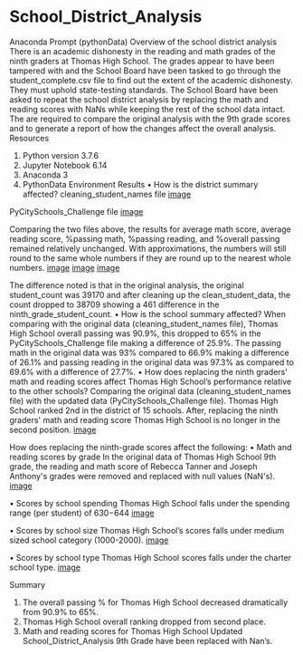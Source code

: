 # School_District_Analysis
Anaconda Prompt (pythonData) 
Overview of the school district analysis
There is an academic dishonesty in the reading and math grades of the ninth graders at Thomas High School. The grades appear to have been tampered with and the School Board have been tasked to go through the student_complete.csv file to find out the extent of the academic dishonesty.  They must uphold state-testing standards. 
The School Board have been asked to repeat the school district analysis by replacing the math and reading scores with NaNs while keeping the rest of the school data intact. The are required to compare the original analysis with the 9th grade scores and to generate a report of how the changes affect the overall analysis.
Resources
1.	Python version 3.7.6
2.	Jupyter Notebook 6.14
3.	Anaconda 3
4.	PythonData Environment
Results
•	How is the district summary affected?
cleaning_student_names file
[image](https://user-images.githubusercontent.com/96086671/164510114-7d2d992f-186f-4644-b9f5-b30be11fa0e4.png)

PyCitySchools_Challenge file
[image](https://user-images.githubusercontent.com/96086671/164510234-57f490f6-c14e-4162-894d-9346b4c02c79.png)

Comparing the two files above, the results for average math score, average reading score, %passing math, %passing reading, and %overall passing remained relatively unchanged. With approximations, the numbers will still round to the same whole numbers if they are round up to the nearest whole numbers.
[image](https://user-images.githubusercontent.com/96086671/164510482-740438bd-c312-48d8-86a0-643311719157.png)
[image](https://user-images.githubusercontent.com/96086671/164510652-395ca84f-69ed-4e0e-9730-ea8e0e01049c.png)
[image](https://user-images.githubusercontent.com/96086671/164510798-0e12554e-6783-40df-b219-6fe8b97a7bcd.png)

The difference noted is that in the original analysis, the original student_count was 39170 and after cleaning up the clean_student_data, the count dropped to 38709 showing a 461 difference in the ninth_grade_student_count. 
•	How is the school summary affected?
When comparing with the original data (cleaning_student_names file), Thomas High School overall passing was 90.9%, this dropped to 65% in the PyCitySchools_Challenge file making a difference of 25.9%. The passing math in the original data was 93% compared to 66.9% making a difference of 26.1% and passing reading in the original data was 97.3% as compared to 69.6% with a difference of 27.7%.
•	How does replacing the ninth graders’ math and reading scores affect Thomas High School’s performance relative to the other schools?
Comparing the original data (cleaning_student_names file) with the updated data (PyCitySchools_Challenge file). Thomas High School ranked 2nd in the district of 15 schools. After, replacing the ninth graders' math and reading score Thomas High School is no longer in the second position.
[image](https://user-images.githubusercontent.com/96086671/164511088-f23b42f7-0ee2-4b56-afec-66e207173edb.png)

How does replacing the ninth-grade scores affect the following:
•	Math and reading scores by grade
In the original data of Thomas High School 9th grade, the reading and math score of Rebecca Tanner and Joseph Anthony's grades were removed and replaced with null values (NaN's). 
[image](https://user-images.githubusercontent.com/96086671/164511212-d3c203da-5663-468e-af7d-76fa5e504082.png)

•	Scores by school spending
Thomas High School falls under the spending range (per student) of $630-$644
[image](https://user-images.githubusercontent.com/96086671/164511321-38c7e466-e5fd-49de-b3ad-c5855721acf3.png)

•	Scores by school size
Thomas High School’s scores falls under medium sized school category (1000-2000).
[image](https://user-images.githubusercontent.com/96086671/164511433-117b148c-24f7-4f76-a1a0-165f9b9720de.png)

•	Scores by school type
Thomas High School scores falls under the charter school type.
[image](https://user-images.githubusercontent.com/96086671/164511527-bb75ded7-d3fb-4fd8-a5bf-a024f502c2d7.png)

Summary
1.	The overall passing % for Thomas High School decreased dramatically from 90.9% to 65%.
2.	Thomas High School overall ranking dropped from second place.
3.	Math and reading scores for Thomas High School Updated School_District_Analysis  9th Grade have been replaced with Nan’s.

